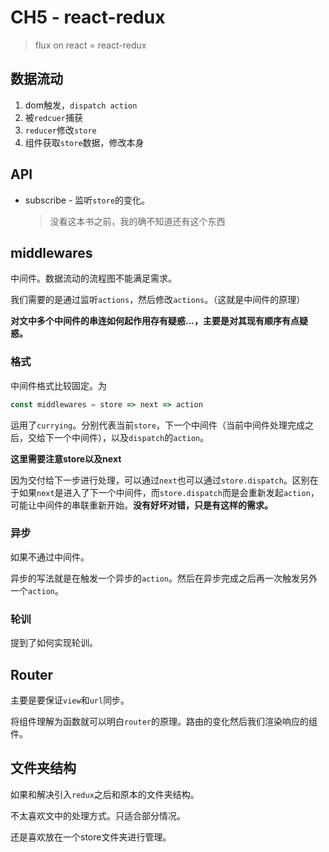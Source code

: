 # CH5 - react-redux
> flux on react = react-redux

## 数据流动

1. dom触发，`dispatch action`
2. 被`redcuer`捕获
3. `reducer`修改`store`
4. 组件获取`store`数据，修改本身

## API

* subscribe - 监听`store`的变化。
  > 没看这本书之前，我的确不知道还有这个东西

## middlewares

中间件。数据流动的流程图不能满足需求。

我们需要的是通过监听`actions`，然后修改`actions`。（这就是中间件的原理）

**对文中多个中间件的串连如何起作用存有疑惑...，主要是对其现有顺序有点疑惑。**

### 格式

中间件格式比较固定。为

```js
const middlewares = store => next => action
```

运用了`currying`。分别代表当前`store`，下一个中间件（当前中间件处理完成之后，交给下一个中间件），以及`dispatch`的`action`。

**这里需要注意store以及next**

因为交付给下一步进行处理，可以通过`next`也可以通过`store.dispatch`。区别在于如果`next`是进入了下一个中间件，而`store.dispatch`而是会重新发起`action`，可能让中间件的串联重新开始。**没有好坏对错，只是有这样的需求。**

### 异步

如果不通过中间件。

异步的写法就是在触发一个异步的`action`。然后在异步完成之后再一次触发另外一个`action`。

### 轮训

提到了如何实现轮训。

## Router

主要是要保证`view`和`url`同步。

将组件理解为函数就可以明白`router`的原理。路由的变化然后我们渲染响应的组件。

## 文件夹结构

如果和解决引入`redux`之后和原本的文件夹结构。

不太喜欢文中的处理方式。只适合部分情况。

还是喜欢放在一个store文件夹进行管理。
